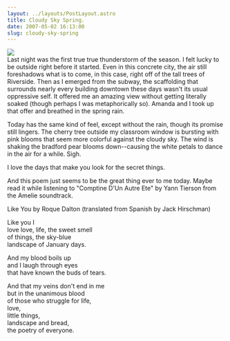 ```yaml
---
layout: ../layouts/PostLayout.astro
title: Cloudy Sky Spring.
date: 2007-05-02 16:13:00
slug: cloudy-sky-spring
---
```


[![](http://2.bp.blogspot.com/_uemGSKgAPTU/Rji-oVtyrYI/AAAAAAAAABM/Fl0cUD3bbuo/s200/IMG_1299.JPG)](http://2.bp.blogspot.com/_uemGSKgAPTU/Rji-oVtyrYI/AAAAAAAAABM/Fl0cUD3bbuo/s1600-h/IMG_1299.JPG)  
Last night was the first true true thunderstorm of the season. I felt lucky to be outside right before it started. Even in this concrete city, the air still foreshadows what is to come, in this case, right off of the tall trees of Riverside. Then as I emerged from the subway, the scaffolding that surrounds nearly every building downtown these days wasn't its usual oppressive self. It offered me an amazing view without getting literally soaked (though perhaps I was metaphorically so). Amanda and I took up that offer and breathed in the spring rain.  
  
Today has the same kind of feel, except without the rain, though its promise still lingers. The cherry tree outside my classroom window is bursting with pink blooms that seem more colorful against the cloudy sky. The wind is shaking the bradford pear blooms down--causing the white petals to dance in the air for a while. Sigh.  
  
I love the days that make you look for the secret things.  
  
And this poem just seems to be the great thing ever to me today. Maybe read it while listening to "Comptine D'Un Autre Ete" by Yann Tierson from the Amelie soundtrack.  
  
Like You by Roque Dalton (translated from Spanish by Jack Hirschman)  
  
Like you I  
love love, life, the sweet smell  
of things, the sky-blue  
landscape of January days.  
  
And my blood boils up  
and I laugh through eyes  
that have known the buds of tears.  
  
And that my veins don't end in me  
but in the unanimous blood  
of those who struggle for life,  
love,  
little things,  
landscape and bread,  
the poetry of everyone.
